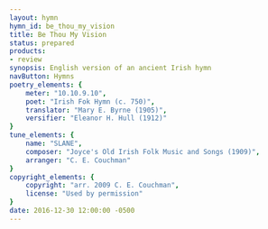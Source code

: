 ```yaml
---
layout: hymn
hymn_id: be_thou_my_vision
title: Be Thou My Vision
status: prepared
products:
- review
synopsis: English version of an ancient Irish hymn
navButton: Hymns
poetry_elements: {
    meter: "10.10.9.10",
    poet: "Irish Fok Hymn (c. 750)",
    translator: "Mary E. Byrne (1905)",
    versifier: "Eleanor H. Hull (1912)"
}
tune_elements: {
    name: "SLANE",
    composer: "Joyce's Old Irish Folk Music and Songs (1909)",
    arranger: "C. E. Couchman"
}
copyright_elements: {
    copyright: "arr. 2009 C. E. Couchman",
    license: "Used by permission"
}
date: 2016-12-30 12:00:00 -0500
---
```

